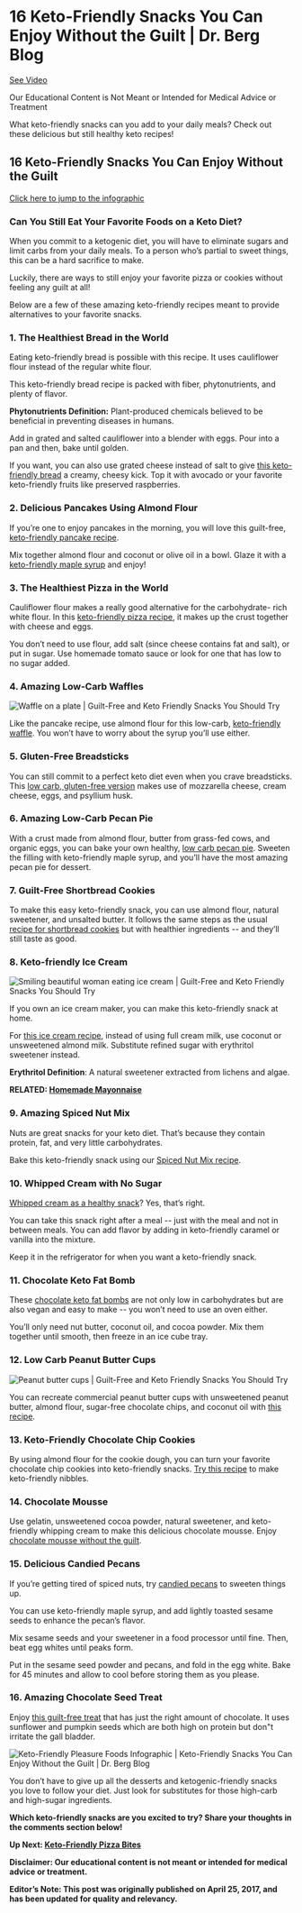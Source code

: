 # 16 Keto-Friendly Snacks You Can Enjoy Without the Guilt | Dr. Berg Blog

[See Video](https://www.youtube.com/embed/YeyrKpi1JQE?autoplay=0&wmode=transparent&enablejsapi=1&version=3)

Our Educational Content is Not Meant or Intended for Medical Advice or Treatment

What keto-friendly snacks can you add to your daily meals? Check out these delicious but still healthy keto recipes!

## **16 Keto-Friendly Snacks You Can Enjoy Without the Guilt**

[Click here to jump to the infographic](#infographic)

### **Can You Still Eat Your Favorite Foods on a Keto Diet?**

When you commit to a ketogenic diet, you will have to eliminate sugars and limit carbs from your daily meals. To a person who’s partial to sweet things, this can be a hard sacrifice to make. 

Luckily, there are ways to still enjoy your favorite pizza or cookies without feeling any guilt at all! 

Below are a few of these amazing keto-friendly recipes meant to provide alternatives to your favorite snacks.

### **1\. The Healthiest Bread in the World**

Eating keto-friendly bread is possible with this recipe. It uses cauliflower flour instead of the regular white flour.

This keto-friendly bread recipe is packed with fiber, phytonutrients, and plenty of flavor.

**Phytonutrients Definition:** Plant-produced chemicals believed to be beneficial in preventing diseases in humans.

Add in grated and salted cauliflower into a blender with eggs. Pour into a pan and then, bake until golden. 

If you want, you can also use grated cheese instead of salt to give [this keto-friendly bread](https://www.drberg.com/blog/the-healthiest-bread-in-the-world) a creamy, cheesy kick. Top it with avocado or your favorite keto-friendly fruits like preserved raspberries.

### **2\. Delicious Pancakes Using Almond Flour** 

If you’re one to enjoy pancakes in the morning, you will love this guilt-free, [keto-friendly pancake recipe](https://www.drberg.com/blog/totally-legal-amazing-pancakes).

Mix together almond flour and coconut or olive oil in a bowl. Glaze it with a [keto-friendly maple syrup](https://www.drberg.com/blog/keto-friendly-maple-syrup) and enjoy! 

### **3\. The Healthiest Pizza in the World**

Cauliflower flour makes a really good alternative for the carbohydrate- rich white flour. In this [keto-friendly pizza recipe](https://www.drberg.com/blog/the-healthiest-pizza-in-the-world), it makes up the crust together with cheese and eggs.

You don’t need to use flour, add salt (since cheese contains fat and salt), or put in sugar. Use homemade tomato sauce or look for one that has low to no sugar added. 

### **4\. Amazing Low-Carb Waffles**

![Waffle on a plate | Guilt-Free and Keto Friendly Snacks You Should Try](https://drberg-uploads.imgix.net/articles/waffle-breakfast-food-morning-dish-keto-friendly-snacks-pb.jpg)

Like the pancake recipe, use almond flour for this low-carb, [keto-friendly waffle](https://www.drberg.com/blog/amazing-low-carb-waffles). You won’t have to worry about the syrup you’ll use either. 

### **5\. Gluten-Free Breadsticks**

You can still commit to a perfect keto diet even when you crave breadsticks. This [low carb, gluten-free version](https://www.drberg.com/blog/low-carb-bread-sticks) makes use of mozzarella cheese, cream cheese, eggs, and psyllium husk.   

### **6\. Amazing Low-Carb Pecan Pie**

With a crust made from almond flour, butter from grass-fed cows, and organic eggs, you can bake your own healthy, [low carb pecan pie](https://www.drberg.com/blog/amazing-low-carb-pecan-pie). Sweeten the filling with keto-friendly maple syrup, and you’ll have the most amazing pecan pie for dessert.

### **7\. Guilt-Free Shortbread Cookies**

To make this easy keto-friendly snack, you can use almond flour, natural sweetener, and unsalted butter. It follows the same steps as the usual [recipe for shortbread cookies](https://www.drberg.com/blog/keto-friendly-shortbread-cookies) but with healthier ingredients -- and they’ll still taste as good.

### **8\. Keto-friendly Ice Cream**

![Smiling beautiful woman eating ice cream | Guilt-Free and Keto Friendly Snacks You Should Try](https://drberg-uploads.imgix.net/articles/woman-sitting-at-table-holding-ice-cream-keto-friendly-snacks-px.jpg)

If you own an ice cream maker, you can make this keto-friendly snack at home. 

For [this ice cream recipe](https://www.youtube.com/watch?v=vC4jrAIWlmI),  instead of using full cream milk, use coconut or unsweetened almond milk. Substitute refined sugar with erythritol sweetener instead. 

**Erythritol Definition**: A natural sweetener extracted from lichens and algae.

**RELATED: [Homemade Mayonnaise](https://www.drberg.com/blog/homemade-mayonnaise)**

### **9\. Amazing Spiced Nut Mix**

Nuts are great snacks for your keto diet. That’s because they contain protein, fat, and very little carbohydrates.

Bake this keto-friendly snack using our [Spiced Nut Mix recipe](https://www.drberg.com/blog/spiced-nut-mix).

### **10\. Whipped Cream with No Sugar**

[Whipped cream as a healthy snack](https://www.drberg.com/blog/how-to-make-whipped-cream)? Yes, that’s right. 

You can take this snack right after a meal -- just with the meal and not in between meals. You can add flavor by adding in keto-friendly caramel or vanilla into the mixture.

Keep it in the refrigerator for when you want a keto-friendly snack.

### **11\. Chocolate Keto Fat Bomb**

These [chocolate keto fat bombs](https://www.drberg.com/blog/amazing-chocolate-keto-fat-bombs) are not only low in carbohydrates but are also vegan and easy to make -- you won’t need to use an oven either. 

You’ll only need nut butter, coconut oil, and cocoa powder. Mix them together until smooth, then freeze in an ice cube tray.

### **12\. Low Carb Peanut Butter Cups**

![Peanut butter cups | Guilt-Free and Keto Friendly Snacks You Should Try](https://drberg-uploads.imgix.net/articles/homemade-peanut-butter-cups-on-rustic-keto-friendly-snacks-ss.jpg)

You can recreate commercial peanut butter cups with unsweetened peanut butter, almond flour, sugar-free chocolate chips, and coconut oil with [this recipe](https://www.drberg.com/blog/how-to-make-peanut-butter-cups). 

### **13\. Keto-Friendly Chocolate Chip Cookies**

By using almond flour for the cookie dough, you can turn your favorite chocolate chip cookies into keto-friendly snacks. [Try this recipe](https://www.drberg.com/blog/keto-friendly-chocolate-chip-cookies) to make keto-friendly nibbles.

### **14\. Chocolate Mousse**

Use gelatin, unsweetened cocoa powder, natural sweetener, and keto-friendly whipping cream to make this delicious chocolate mousse. Enjoy [chocolate mousse without the guilt](https://www.drberg.com/blog/low-carb-chocolate-mousse-pudding).

### **15\. Delicious Candied Pecans**

If you’re getting tired of spiced nuts, try [candied pecans](https://www.drberg.com/blog/candied-pecan-recipe) to sweeten things up.

You can use keto-friendly maple syrup, and add lightly toasted sesame seeds to enhance the pecan’s flavor. 

Mix sesame seeds and your sweetener in a food processor until fine. Then, beat egg whites until peaks form. 

Put in the sesame seed powder and pecans, and fold in the egg white. Bake for 45 minutes and allow to cool before storing them as you please. 

### **16\. Amazing Chocolate Seed Treat**

Enjoy [this guilt-free treat](https://www.youtube.com/watch?v=zDp03fOlnSM&t=40s) that has just the right amount of chocolate. It uses sunflower and pumpkin seeds which are both high on protein but don"t irritate the gall bladder.

![Keto-Friendly Pleasure Foods Infographic | Keto-Friendly Snacks You Can Enjoy Without the Guilt | Dr. Berg Blog](https://drberg-uploads.imgix.net/articles/20190318-Dr.Berg-Keto%20Friendly%20Pleasure%20Foods.jpg)

You don’t have to give up all the desserts and ketogenic-friendly snacks you love to follow your diet. Just look for substitutes for those high-carb and high-sugar ingredients. 

**Which keto-friendly snacks are you excited to try? Share your thoughts in the comments section below!**

**Up Next: [Keto-Friendly Pizza Bites](https://www.drberg.com/blog/keto-friendly-pizza-bites)**

**Disclaimer: Our educational content is not meant or intended for medical advice or treatment.**  

**Editor’s Note: This post was originally published on April 25, 2017, and has been updated for quality and relevancy.**
